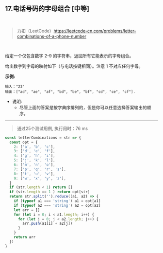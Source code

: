 
## 17.电话号码的字母组合 [中等]

<br />

> 力扣（LeetCode）https://leetcode-cn.com/problems/letter-combinations-of-a-phone-number

<br />

给定一个仅包含数字 2-9 的字符串，返回所有它能表示的字母组合。

给出数字到字母的映射如下（与电话按键相同）。注意 1 不对应任何字母。

**示例:**

```
输入："23"
输出：["ad", "ae", "af", "bd", "be", "bf", "cd", "ce", "cf"].
```

- 说明:
  - 尽管上面的答案是按字典序排列的，但是你可以任意选择答案输出的顺序。

---

> 通过25个测试用例, 执行用时：76 ms

```js
const letterCombinations = str => {
  const opt = {
    2: ['a', 'b', 'c'],
    3: ['d', 'e', 'f'],
    4: ['g', 'h', 'i'],
    5: ['j', 'k', 'l'],
    6: ['m', 'n', 'o'],
    7: ['p', 'q', 'r', 's'],
    8: ['t', 'u', 'v'],
    9: ['w', 'x', 'y', 'z'],
  }
  if (str.length < 1) return []
  if (str.length == 1 ) return opt[str]
  return str.split('').reduce((a1, a2) => {
    if (typeof a1 === 'string') a1 = opt[a1]
    if (typeof a2 === 'string') a2 = opt[a2]
    let arr = []
    for (let i = 0; i < a1.length; i++) {
      for (let j = 0; j < a2.length; j++) {
        arr.push(a1[i] + a2[j])
      }
    }
    return arr
  })
}
```
